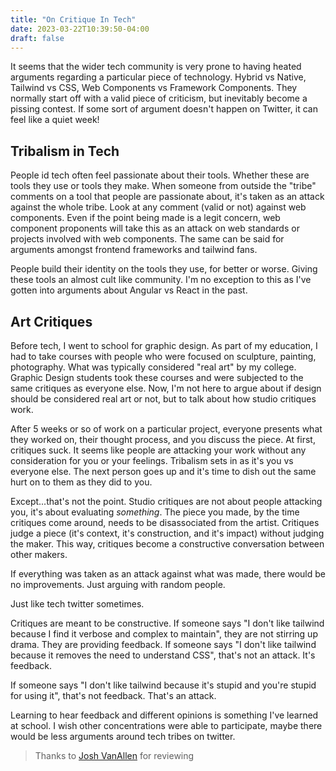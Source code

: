 ```yaml
---
title: "On Critique In Tech"
date: 2023-03-22T10:39:50-04:00
draft: false
---
```


It seems that the wider tech community is very prone to having heated arguments regarding a particular piece of technology. Hybrid vs Native, Tailwind vs CSS, Web Components vs Framework Components. They normally start off with a valid piece of criticism, but inevitably become a pissing contest. If some sort of argument doesn't happen on Twitter, it can feel like a quiet week!

## Tribalism in Tech 

People id tech often feel passionate about their tools. Whether these are tools they use or tools they make. When someone from outside the "tribe" comments on a tool that people are passionate about, it's taken as an attack against the whole tribe. Look at any comment (valid or not) against web components. Even if the point being made is a legit concern, web component proponents will take this as an attack on web standards or projects involved with web components. The same can be said for arguments amongst frontend frameworks and tailwind fans.

People build their identity on the tools they use, for better or worse. Giving these tools an almost cult like community. I'm no exception to this as I've gotten into arguments about Angular vs React in the past. 


## Art Critiques 

Before tech, I went to school for graphic design. As part of my education, I had to take courses with people who were focused on sculpture, painting, photography. What was typically considered "real art" by my college. Graphic Design students took these courses and were subjected to the same critiques as everyone else. Now, I'm not here to argue about if design should be considered real art or not, but to talk about how studio critiques work.

After 5 weeks or so of work on a particular project, everyone presents what they worked on, their thought process, and you discuss the piece. At first, critiques suck. It seems like people are attacking your work without any consideration for you or your feelings. Tribalism sets in as it's you vs everyone else. The next person goes up and it's time to dish out the same hurt on to them as they did to you.

Except...that's not the point. Studio critiques are not about people attacking you, it's about evaluating _something_. The piece you made, by the time critiques come around, needs to be disassociated from the artist. Critiques judge a piece (it's context, it's construction, and it's impact) without judging the maker. This way, critiques become a constructive conversation between other makers.

If everything was taken as an attack against what was made, there would be no improvements. Just arguing with random people.

Just like tech twitter sometimes.

Critiques are meant to be constructive. If someone says "I don't like tailwind because I find it verbose and complex to maintain", they are not stirring up drama. They are providing feedback. If someone says "I don't like tailwind because it removes the need to understand CSS", that's not an attack. It's feedback.

If someone says "I don't like tailwind because it's stupid and you're stupid for using it", that's not feedback. That's an attack.

Learning to hear feedback and different opinions is something I've learned at school. I wish other concentrations were able to participate, maybe there would be less arguments around tech tribes on twitter.

>Thanks to [Josh VanAllen](https://twitter.com/JVAsays) for reviewing

